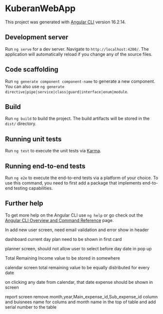 # KuberanWebApp

This project was generated with [Angular CLI](https://github.com/angular/angular-cli) version 16.2.14.

## Development server

Run `ng serve` for a dev server. Navigate to `http://localhost:4200/`. The application will automatically reload if you change any of the source files.

## Code scaffolding

Run `ng generate component component-name` to generate a new component. You can also use `ng generate directive|pipe|service|class|guard|interface|enum|module`.

## Build

Run `ng build` to build the project. The build artifacts will be stored in the `dist/` directory.

## Running unit tests

Run `ng test` to execute the unit tests via [Karma](https://karma-runner.github.io).

## Running end-to-end tests

Run `ng e2e` to execute the end-to-end tests via a platform of your choice. To use this command, you need to first add a package that implements end-to-end testing capabilities.

## Further help

To get more help on the Angular CLI use `ng help` or go check out the [Angular CLI Overview and Command Reference](https://angular.io/cli) page.


In add new user screen, need email validation and error show in header

dashboard current day plan need to be shown in first card

planner screen, should not allow user to select before day date in pop up

Total Remaining Income value to be stored in somewhere

calendar screen total remaining value to be equally distributed for every date

on clicking any date from calendar, that date expense should be shown in screen

report screen remove month,year,Main_expense_id,Sub_expense_id column and buisnees name for colums
and month name in the top of table and add serial number to the table